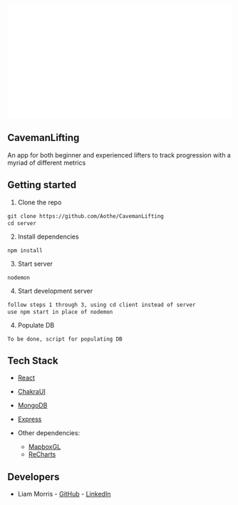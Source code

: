 <p align="center">
  <img src="images/caveman-logo-readme.svg" />
</p>

## CavemanLifting

An app for both beginner and experienced lifters to track progression with a myriad of different metrics

## Getting started

1. Clone the repo

```
git clone https://github.com/Aothe/CavemanLifting
cd server
```

2. Install dependencies

```
npm install
```

3. Start server

```
nodemon
```

4. Start development server

```
follow steps 1 through 3, using cd client instead of server
use npm start in place of nodemon
```

4. Populate DB

```
To be done, script for populating DB
```

## Tech Stack

- [React](https://reactjs.org/)
- [ChakraUI](https://reactjs.org/)
- [MongoDB](https://www.mongodb.com/)
- [Express](https://expressjs.com/)

- Other dependencies:
  - [MapboxGL](https://www.mapbox.com/mapbox-gljs)
  - [ReCharts](https://recharts.org/)

## Developers

- Liam Morris - [GitHub](https://github.com/Aothe) - [LinkedIn](https://www.linkedin.com/in/liam-morris-234189161/)
